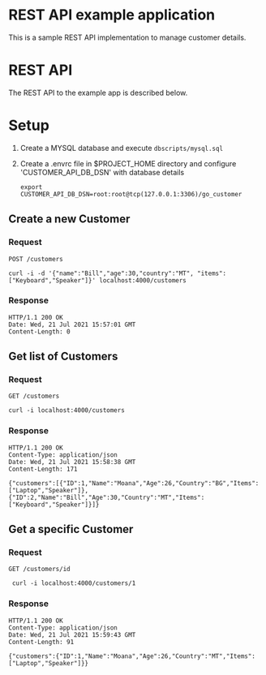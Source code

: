 
# REST API example application

This is a sample REST API implementation to manage customer details.

# REST API

The REST API to the example app is described below.

# Setup

 1. Create a MYSQL database and execute `dbscripts/mysql.sql`
 2. Create a .envrc file in $PROJECT_HOME directory and configure 'CUSTOMER_API_DB_DSN' with database details 
	
		export CUSTOMER_API_DB_DSN=root:root@tcp(127.0.0.1:3306)/go_customer

## Create a new Customer

### Request

`POST /customers`

    curl -i -d '{"name":"Bill","age":30,"country":"MT", "items": ["Keyboard","Speaker"]}' localhost:4000/customers

### Response

	HTTP/1.1 200 OK
	Date: Wed, 21 Jul 2021 15:57:01 GMT
	Content-Length: 0	


## Get list of Customers

### Request

`GET /customers`

    curl -i localhost:4000/customers

### Response

	HTTP/1.1 200 OK
	Content-Type: application/json
	Date: Wed, 21 Jul 2021 15:58:38 GMT
	Content-Length: 171

	{"customers":[{"ID":1,"Name":"Moana","Age":26,"Country":"BG","Items":["Laptop","Speaker"]},{"ID":2,"Name":"Bill","Age":30,"Country":"MT","Items":["Keyboard","Speaker"]}]}
	

## Get a specific Customer

### Request

`GET /customers/id`

     curl -i localhost:4000/customers/1 

### Response

	HTTP/1.1 200 OK
	Content-Type: application/json
	Date: Wed, 21 Jul 2021 15:59:43 GMT
	Content-Length: 91

	{"customers":{"ID":1,"Name":"Moana","Age":26,"Country":"MT","Items":["Laptop","Speaker"]}}
